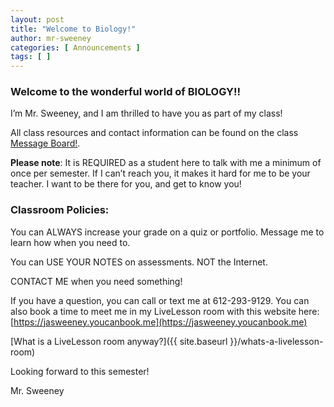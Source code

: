```yaml
---
layout: post
title: "Welcome to Biology!"
author: mr-sweeney
categories: [ Announcements ]
tags: [ ]
---
```


### Welcome to the wonderful world of BIOLOGY!!

I’m Mr. Sweeney, and I am thrilled to have you as part of my class!  

All class resources and contact information can be found on the class [Message Board!](https://docs.google.com/presentation/d/e/2PACX-1vQgYKwh6Z7otnCtLliczTrL5AObiFt1U9-DiZ_uN34Tkf-MrjFHu12DGTLOKoPBDG8DaKOv7F7ptiBV/pub?start=false&loop=false&delayms=3000).

**Please note**: It is REQUIRED as a student here to talk with me a minimum of once per semester.  If I can’t reach you, it makes it hard for me to be your teacher.  I want to be there for you, and get to know you! 


### Classroom Policies:

You can ALWAYS increase your grade on a quiz or portfolio.  Message me to learn how when you need to. 

You can USE YOUR NOTES on assessments.  NOT the Internet. 

CONTACT ME when you need something! 

If you have a question, you can call or text me at 612-293-9129. You can also book a time to meet me in my LiveLesson room with this website here: [https://jasweeney.youcanbook.me](https://jasweeney.youcanbook.me) 

[What is a LiveLesson room anyway?]({{ site.baseurl }}/whats-a-livelesson-room)

Looking forward to this semester! 

Mr. Sweeney
